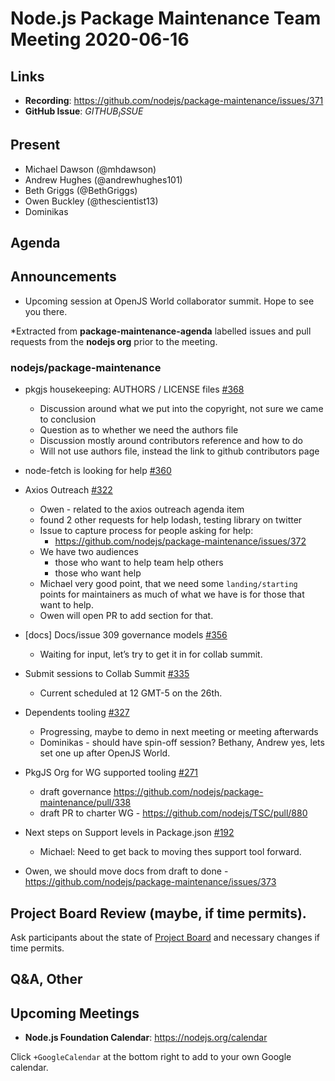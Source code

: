﻿# Node.js  Package Maintenance Team Meeting 2020-06-16
## Links

* **Recording**: https://github.com/nodejs/package-maintenance/issues/371
* **GitHub Issue**: $GITHUB_ISSUE$

## Present

* Michael Dawson (@mhdawson)
* Andrew Hughes (@andrewhughes101)
* Beth Griggs (@BethGriggs)
* Owen Buckley (@thescientist13)
* Dominikas

## Agenda

## Announcements

* Upcoming session at OpenJS World collaborator summit. Hope to see you there.
 
*Extracted from **package-maintenance-agenda** labelled issues and pull requests from the **nodejs org** prior to the meeting.

### nodejs/package-maintenance

* pkgjs housekeeping: AUTHORS / LICENSE files [#368](https://github.com/nodejs/package-maintenance/issues/368)
  * Discussion around what we put into the copyright, not sure we came to conclusion
  * Question as to whether we need the authors file
  * Discussion mostly around contributors reference and how to do
  * Will not use authors file, instead the link to github contributors page

* node-fetch is looking for help [#360](https://github.com/nodejs/package-maintenance/issues/360)
* Axios Outreach [#322](https://github.com/nodejs/package-maintenance/issues/322)
  * Owen - related to the axios outreach agenda item
  * found 2 other requests for help lodash, testing library on twitter
  * Issue to capture process for people asking for help:
    * https://github.com/nodejs/package-maintenance/issues/372
  * We have two audiences
    * those who want to help team help others
    * those who want help
  * Michael very good point, that we need some `landing/starting` points for maintainers as 
    much of what we have is for those that want to help.
  * Owen will open PR to add section for that.

* \[docs\] Docs/issue 309 governance models  [#356](https://github.com/nodejs/package-maintenance/pull/356)
  * Waiting for input, let’s try to get it in for collab summit.

* Submit sessions to Collab Summit [#335](https://github.com/nodejs/package-maintenance/issues/335)
  * Current scheduled at 12 GMT-5 on the 26th.

* Dependents tooling [#327](https://github.com/nodejs/package-maintenance/issues/327)
  * Progressing, maybe to demo in next meeting or meeting afterwards
  * Dominikas - should have spin-off session? Bethany, Andrew yes, lets set one up
    after OpenJS World.

* PkgJS Org for WG supported tooling [#271](https://github.com/nodejs/package-maintenance/issues/271)
  * draft governance https://github.com/nodejs/package-maintenance/pull/338
  * draft PR to charter WG - https://github.com/nodejs/TSC/pull/880

* Next steps on Support levels in Package.json [#192](https://github.com/nodejs/package-maintenance/issues/192)
  * Michael: Need to get back to moving thes support tool forward.

* Owen, we should move docs from draft to done - https://github.com/nodejs/package-maintenance/issues/373

## Project Board Review (maybe, if time permits).

Ask participants about the state of [Project Board](https://github.com/nodejs/package-maintenance/projects/1) and necessary changes if time permits.


## Q&A, Other


## Upcoming Meetings


* **Node.js Foundation Calendar**: https://nodejs.org/calendar


Click `+GoogleCalendar` at the bottom right to add to your own Google calendar.
